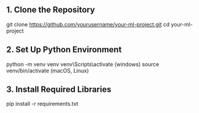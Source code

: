 
## 1. Clone the Repository

git clone https://github.com/yourusername/your-ml-project.git
cd your-ml-project

## 2. Set Up Python Environment

python -m venv venv
venv\Scripts\activate (windows)
source venv/bin/activate (macOS, Linux)

## 3. Install Required Libraries

pip install -r requirements.txt
